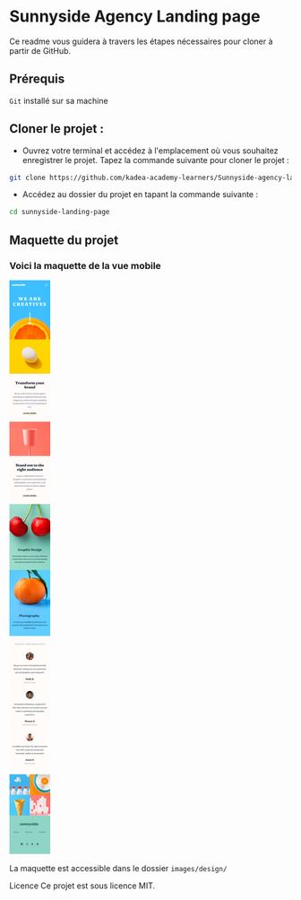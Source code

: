 # Sunnyside Agency Landing page

Ce readme vous guidera à travers les étapes nécessaires pour cloner à partir de GitHub.

## Prérequis

`Git` installé sur sa machine

## Cloner le projet :

- Ouvrez votre terminal et accédez à l'emplacement où vous souhaitez enregistrer le projet.
  Tapez la commande suivante pour cloner le projet :

```bash
git clone https://github.com/kadea-academy-learners/Sunnyside-agency-landing-page.git sunnyside-landing-page
```

- Accédez au dossier du projet en tapant la commande suivante :

```bash
cd sunnyside-landing-page
```

## Maquette du projet

### Voici la maquette de la vue mobile
![Sonny and Mariel high fiving.](images/design/mobile-design.jpg)

La maquette est accessible dans le dossier `images/design/`

Licence
Ce projet est sous licence MIT.
